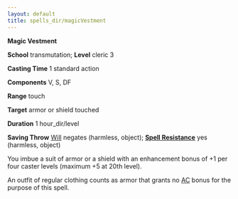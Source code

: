 ```yaml
---
layout: default
title: spells_dir/magicVestment
---
```

 **Magic Vestment**

**School** transmutation; **Level** cleric 3

**Casting Time** 1 standard action

**Components** V, S, DF

**Range** touch

**Target** armor or shield touched

**Duration** 1 hour_dir/level

**Saving Throw** [Will](../../combat#_will) negates (harmless, object); **[Spell Resistance](../../glossary#_spell-resistance)** yes (harmless, object)

You imbue a suit of armor or a shield with an enhancement bonus of +1 per four caster levels (maximum +5 at 20th level).

An outfit of regular clothing counts as armor that grants no [AC](../../combat#_armor-class) bonus for the purpose of this spell.

